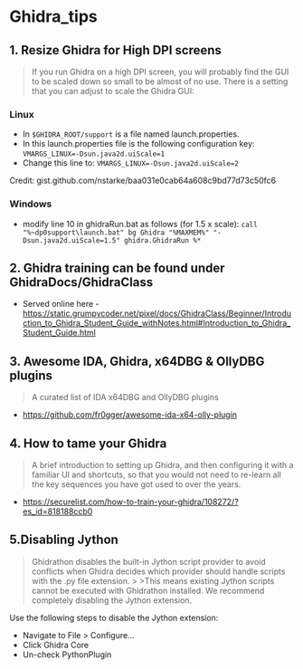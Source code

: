 # Ghidra_tips

## 1. Resize Ghidra for High DPI screens

> If you run Ghidra on a high DPI screen, you will probably find the GUI to be scaled down so small to be almost of no use.
There is a setting that you can adjust to scale the Ghidra GUI:

### Linux

* In `$GHIDRA_ROOT/support` is a file named launch.properties. 
* In this launch.properties file is the following configuration key: `VMARGS_LINUX=-Dsun.java2d.uiScale=1`
* Change this line to: `VMARGS_LINUX=-Dsun.java2d.uiScale=2`

Credit: gist.github.com/nstarke/baa031e0cab64a608c9bd77d73c50fc6

### Windows
* modify line 10 in ghidraRun.bat as follows (for 1.5 x scale): `call "%~dp0support\launch.bat" bg Ghidra "%MAXMEM%" "-Dsun.java2d.uiScale=1.5" ghidra.GhidraRun %*`

## 2. Ghidra training can be found under GhidraDocs/GhidraClass
* Served online here - https://static.grumpycoder.net/pixel/docs/GhidraClass/Beginner/Introduction_to_Ghidra_Student_Guide_withNotes.html#Introduction_to_Ghidra_Student_Guide.html


## 3. Awesome IDA, Ghidra, x64DBG & OllyDBG plugins
> A curated list of IDA x64DBG and OllyDBG plugins
* https://github.com/fr0gger/awesome-ida-x64-olly-plugin

## 4. How to tame your Ghidra
> A brief introduction to setting up Ghidra, and then configuring it with a familiar UI and shortcuts, so that you would not need to re-learn all the key sequences you have got used to over the years.
* https://securelist.com/how-to-train-your-ghidra/108272/?es_id=818188ccb0


## 5.Disabling Jython
>Ghidrathon disables the built-in Jython script provider to avoid conflicts when Ghidra decides which provider should handle scripts with the .py file extension. > >This means existing Jython scripts cannot be executed with Ghidrathon installed. We recommend completely disabling the Jython extension.

Use the following steps to disable the Jython extension:

* Navigate to File > Configure...
* Click Ghidra Core
* Un-check PythonPlugin
